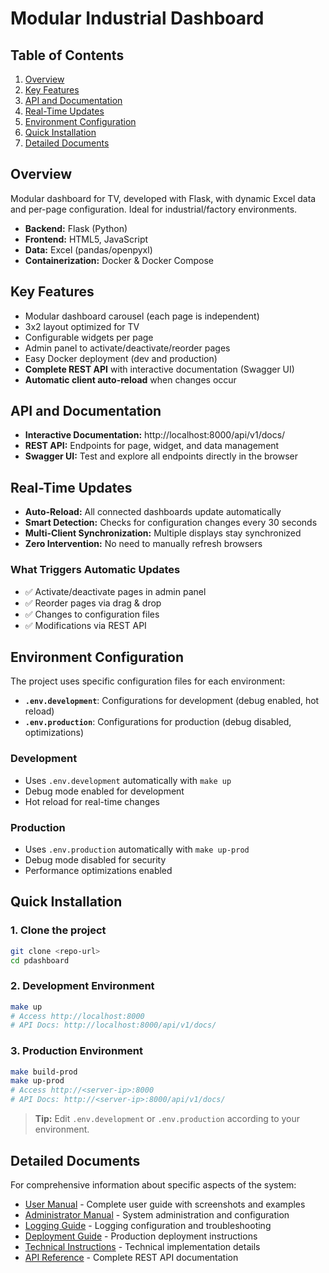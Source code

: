 # Modular Industrial Dashboard

## Table of Contents

1. [Overview](#overview)
2. [Key Features](#key-features)
3. [API and Documentation](#api-and-documentation)
4. [Real-Time Updates](#real-time-updates)
5. [Environment Configuration](#environment-configuration)
6. [Quick Installation](#quick-installation)
7. [Detailed Documents](#detailed-documents)

## Overview

Modular dashboard for TV, developed with Flask, with dynamic Excel data and per-page configuration. Ideal for industrial/factory environments.

- **Backend:** Flask (Python)
- **Frontend:** HTML5, JavaScript
- **Data:** Excel (pandas/openpyxl)
- **Containerization:** Docker & Docker Compose

## Key Features
- Modular dashboard carousel (each page is independent)
- 3x2 layout optimized for TV
- Configurable widgets per page
- Admin panel to activate/deactivate/reorder pages
- Easy Docker deployment (dev and production)
- **Complete REST API** with interactive documentation (Swagger UI)
- **Automatic client auto-reload** when changes occur

## API and Documentation
- **Interactive Documentation:** http://localhost:8000/api/v1/docs/
- **REST API:** Endpoints for page, widget, and data management
- **Swagger UI:** Test and explore all endpoints directly in the browser

## Real-Time Updates
- **Auto-Reload:** All connected dashboards update automatically
- **Smart Detection:** Checks for configuration changes every 30 seconds
- **Multi-Client Synchronization:** Multiple displays stay synchronized
- **Zero Intervention:** No need to manually refresh browsers

### What Triggers Automatic Updates
- ✅ Activate/deactivate pages in admin panel
- ✅ Reorder pages via drag & drop
- ✅ Changes to configuration files
- ✅ Modifications via REST API

## Environment Configuration

The project uses specific configuration files for each environment:

- **`.env.development`**: Configurations for development (debug enabled, hot reload)
- **`.env.production`**: Configurations for production (debug disabled, optimizations)

### Development
- Uses `.env.development` automatically with `make up`
- Debug mode enabled for development
- Hot reload for real-time changes

### Production  
- Uses `.env.production` automatically with `make up-prod`
- Debug mode disabled for security
- Performance optimizations enabled

## Quick Installation

### 1. Clone the project
```bash
git clone <repo-url>
cd pdashboard
```

### 2. Development Environment
```bash
make up
# Access http://localhost:8000
# API Docs: http://localhost:8000/api/v1/docs/
```

### 3. Production Environment
```bash
make build-prod
make up-prod
# Access http://<server-ip>:8000
# API Docs: http://<server-ip>:8000/api/v1/docs/
```

> **Tip:** Edit `.env.development` or `.env.production` according to your environment.

## Detailed Documents

For comprehensive information about specific aspects of the system:

- [User Manual](docs/USER_MANUAL.md) - Complete user guide with screenshots and examples
- [Administrator Manual](docs/ADMIN.md) - System administration and configuration
- [Logging Guide](docs/LOGGING.md) - Logging configuration and troubleshooting
- [Deployment Guide](docs/DEPLOYMENT.md) - Production deployment instructions
- [Technical Instructions](docs/instructions.md) - Technical implementation details
- [API Reference](docs/API.md) - Complete REST API documentation 